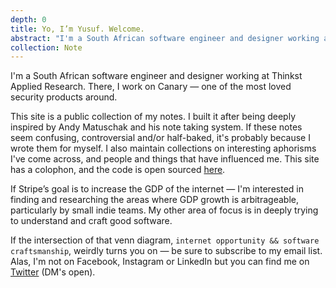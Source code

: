```yaml
---
depth: 0
title: Yo, I’m Yusuf. Welcome.
abstract: "I'm a South African software engineer and designer working at Thinkst Applied Research. There, I work on Canary — one of the most loved security products around. If Stripe's goal is to increase the GDP of the internet — I'm interested in finding and researching the areas where GDP growth is arbitrageable by small indie teams. My other area of focus is in deeply trying to understand and craft great software."
collection: Note
---
```

I'm a South African software engineer and designer working at Thinkst Applied Research. There, I work on <inter-link href="canary">Canary</inter-link> — one of the most loved security products around.

This site is a public <inter-link href="notes">collection of my notes</inter-link>. I built it after being deeply inspired by <inter-link href="andy-matuschaks-note-taking-system">Andy Matuschak and his note taking system</inter-link>. If these notes seem confusing, controversial and/or half-baked, it's probably because I wrote them for myself. I also maintain collections on <inter-link href="aphorisms">interesting aphorisms</inter-link> I've come across, and <inter-link href="influences">people and things that have influenced me</inter-link>. This site has a <inter-link href="colophon">colophon</inter-link>, and the code is open sourced [here](https://github.com/ycpso/ycpso).

If Stripe’s goal is to increase the GDP of the internet — I'm interested in finding and researching the areas where GDP growth is arbitrageable, particularly by small indie teams. My other area of focus is in deeply trying to understand and craft <inter-link href="good-software">good software</inter-link>.

If the intersection of that venn diagram, `internet opportunity && software craftsmanship`, weirdly turns you on — be sure to subscribe to <inter-link href="email-list">my email list</inter-link>. Alas, I'm not on Facebook, Instagram or LinkedIn but you can find me on [Twitter](https://twitter.com/ycpso) (DM's open).

<newsletter-form></newsletter-form>
